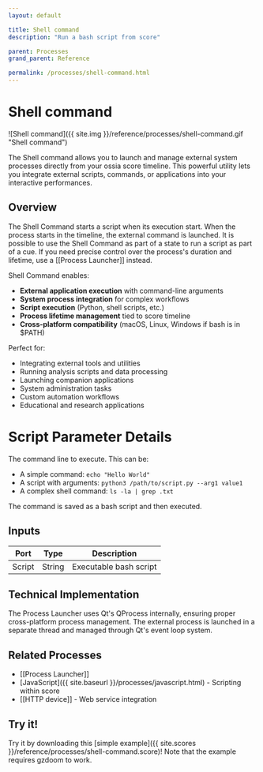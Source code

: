 ```yaml
---
layout: default

title: Shell command
description: "Run a bash script from score"

parent: Processes
grand_parent: Reference

permalink: /processes/shell-command.html
---
```

# Shell command

![Shell command]({{ site.img }}/reference/processes/shell-command.gif "Shell command")

The Shell command allows you to launch and manage external system processes directly from your ossia score timeline. This powerful utility lets you integrate external scripts, commands, or applications into your interactive performances.

## Overview

The Shell Command starts a script when its execution start. When the process starts in the timeline, the external command is launched. 
It is possible to use the Shell Command as part of a state to run a script as part of a cue.
If you need precise control over the process's duration and lifetime, use a [[Process Launcher]] instead.


Shell Command enables:
- **External application execution** with command-line arguments
- **System process integration** for complex workflows  
- **Script execution** (Python, shell scripts, etc.)
- **Process lifetime management** tied to score timeline
- **Cross-platform compatibility** (macOS, Linux, Windows if bash is in $PATH)

Perfect for:
- Integrating external tools and utilities
- Running analysis scripts and data processing
- Launching companion applications
- System administration tasks
- Custom automation workflows
- Educational and research applications


# Script Parameter Details

The command line to execute. This can be:
- A simple command: `echo "Hello World"`
- A script with arguments: `python3 /path/to/script.py --arg1 value1`
- A complex shell command: `ls -la | grep .txt`

The command is saved as a bash script and then executed.

## Inputs

| Port | Type | Description |
|------|------|-------------|
| Script | String | Executable bash script |

## Technical Implementation

The Process Launcher uses Qt's QProcess internally, ensuring proper cross-platform process management. The external process is launched in a separate thread and managed through Qt's event loop system.

## Related Processes

- [[Process Launcher]]
- [JavaScript]({{ site.baseurl }}/processes/javascript.html) - Scripting within score
- [[HTTP device]] - Web service integration

## Try it!

Try it by downloading this [simple example]({{ site.scores }}/reference/processes/shell-command.score)!
Note that the example requires gzdoom to work.
